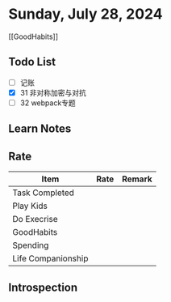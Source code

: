 # Sunday, July 28, 2024

[[GoodHabits]]

## Todo List

- [ ] 记账
- [x] 31 非对称加密与对抗
- [ ] 32 webpack专题

## Learn Notes

## Rate

| Item               | Rate | Remark |
| ------------------ | ---- | ------ |
| Task Completed     |      |        |
| Play Kids          |      |        |
| Do Execrise        |      |        |
| GoodHabits         |      |        |
| Spending           |      |        |
| Life Companionship |      |        |

## Introspection
